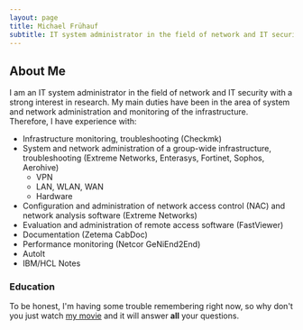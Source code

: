 ```yaml
---
layout: page
title: Michael Frühauf
subtitle: IT system administrator in the field of network and IT security, M.Sc. in Applied IT Security
---
```


## About Me
I am an IT system administrator in the field of network and IT security with a strong interest in research. My main duties have been in the area of system and network administration and monitoring of the infrastructure.  
Therefore, I have experience with:
- Infrastructure monitoring, troubleshooting (Checkmk)
- System and network administration of a group-wide infrastructure, troubleshooting (Extreme Networks, Enterasys, Fortinet, Sophos, Aerohive)
  - VPN
  - LAN, WLAN, WAN
  - Hardware
- Configuration and administration of network access control (NAC) and network analysis software (Extreme Networks)
- Evaluation and administration of remote access software (FastViewer)
- Documentation (Zetema CabDoc)
- Performance monitoring (Netcor GeNiEnd2End)
- AutoIt
- IBM/HCL Notes

### Education

To be honest, I'm having some trouble remembering right now, so why don't you just watch [my movie](https://en.wikipedia.org/wiki/The_Princess_Bride_%28film%29) and it will answer **all** your questions.